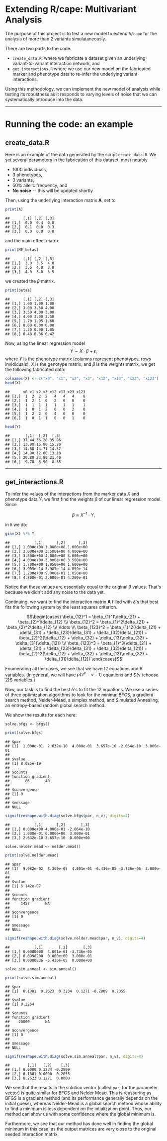 Extending R/cape: Multivariant Analysis
========================================================

The purpose of this project is to test a new model to extend `R/cape` for the analysis of more than 2 variants simulataneously.

There are two parts to the code:
* `create_data.R`, where we fabricate a dataset given an underlying variant-to-variant interaction network, and
* `get_interactions.R` where we use our new model on the fabricated marker and phenotype data to re-infer the underlying variant interactions.

Using this methodology, we can implement the new model of analysis while testing its robustness as it responds to varying levels of noise that we can systematically introduce into the data.

------

Running the code: an example
========================================================
## create_data.R
Here is an example of the data generated by the script `create_data.R`. We set several parameters in the fabrication of this dataset, most notably
* 1000 individuals,
* 3 phenotypes,
* 3 variants,
* 50% allelic frequency, and
* __No noise__ -- this will be updated shortly

Then, using the underlying interaction matrix $\boldsymbol{A}$, set to
<!-- 

```r
library("MASS")
library("Matrix")
load("~/JAX/simulation/v1.2/bin/full_simulation.RData")
```

```
## Warning: cannot open compressed file
## '/Users/mingya/JAX/simulation/v1.2/bin/full_simulation.RData', probable
## reason 'No such file or directory'
```

```
## Error: cannot open the connection
```
 -->

```r
print(A)
```

```
##      [,1] [,2] [,3]
## [1,]  0.0  0.4  0.0
## [2,]  0.1  0.0  0.3
## [3,]  0.0  0.0  0.0
```

and the main effect matrix

```r
print(ME_betas)
```

```
##      [,1] [,2] [,3]
## [1,]  3.0  3.5  4.0
## [2,]  3.5  4.0  3.0
## [3,]  4.0  3.0  3.5
```

we created the $\beta$ matrix.

```r
print(betas)
```

```
##      [,1] [,2] [,3]
## [1,] 1.00 1.00 1.00
## [2,] 3.00 3.50 4.00
## [3,] 3.50 4.00 3.00
## [4,] 4.00 3.00 3.50
## [5,] 1.70 1.95 1.60
## [6,] 0.00 0.00 0.00
## [7,] 1.20 0.90 1.05
## [8,] 0.48 0.36 0.42
```

Now, using the linear regression model
$$
Y \sim X \cdot \beta + \epsilon,
$$
where $Y$ is the phenotype matrix (columns represent phenotypes, rows invididuals), $X$ is the genotype matrix, and $\beta$ is the weights matrix, we get the following fabricated data:


```r
colnames(X) <- c("x0", "x1", "x2", "x3", "x12", "x13", "x23", "x123")
head(X)
```

```
##      x0 x1 x2 x3 x12 x13 x23 x123
## [1,]  1  2  2  2   4   4   4    8
## [2,]  1  2  1  0   2   0   0    0
## [3,]  1  1  1  1   1   1   1    1
## [4,]  1  0  1  2   0   0   2    0
## [5,]  1  2  2  0   4   0   0    0
## [6,]  1  0  1  1   0   0   1    0
```

```r
head(Y)
```

```
##       [,1]  [,2]  [,3]
## [1,] 37.44 36.28 35.96
## [2,] 13.90 15.90 15.20
## [3,] 14.88 14.71 14.57
## [4,] 14.90 12.80 13.10
## [5,] 20.80 23.80 21.40
## [6,]  9.70  8.90  8.55
```

------
## get_interactions.R

<!-- 
__TODO: there is currently a problem with delta matrix $\boldsymbol{I}$ generation involving routing and feedback.__ The part in `helper_fn.R` in the `get.I.from.A` method:
```
...
  active_vars <- A[combo,combo]
  routes <- active_vars %^% (k-1) #routes of length k-1
  diag(routes) <- 0
  delta_row <- colSums(routes) 
...
``` -->


To infer the values of the interactions from the marker data $X$ and phenotype data $Y$, we first find the weights $\beta$ of our linear regression model. Since

$$\beta \approx X^{-1} \cdot Y,$$

in `R` we do:

```r
ginv(X) %*% Y
```

```
##           [,1]      [,2]      [,3]
## [1,] 1.000e+00 1.000e+00 1.000e+00
## [2,] 3.000e+00 3.500e+00 4.000e+00
## [3,] 3.500e+00 4.000e+00 3.000e+00
## [4,] 4.000e+00 3.000e+00 3.500e+00
## [5,] 1.700e+00 1.950e+00 1.600e+00
## [6,] 3.905e-14 3.987e-14 4.059e-14
## [7,] 1.200e+00 9.000e-01 1.050e+00
## [8,] 4.800e-01 3.600e-01 4.200e-01
```

Notice that these values are essentially equal to the original $\beta$ values. That's because we didn't add any noise to the data yet.

Continuing, we want to find the interaction matrix $\boldsymbol{A}$ filled with $\delta$'s that best fits the following system by the least squares criterion.

$$\begin{cases} 
  \beta_{12}^1 = \beta_{1}^1\delta_{21} + \beta_{2}^1\delta_{12} \\\ 
  \beta_{12}^2 = \beta_{1}^2\delta_{21} + \beta_{2}^2\delta_{12} \\\ 
  \ldots \\\ 
  \beta_{123}^2 = \beta_{1}^2(\delta_{21} + \delta_{31} + \delta_{23}\delta_{31} + \delta_{32}\delta_{21}) + \beta_{2}^2(\delta_{12} + \delta_{32} + \delta_{13}\delta_{32} + \delta_{31}\delta_{12}) \\\ 
  \beta_{123}^3 = \beta_{1}^3(\delta_{21} + \delta_{31} + \delta_{23}\delta_{31} + \delta_{32}\delta_{21}) + \beta_{2}^3(\delta_{12} + \delta_{32} + \delta_{13}\delta_{32} + \delta_{31}\delta_{12}) 
\end{cases}$$

Enumerating all the cases, we see that we have 12 equations and 6 variables. (In general, we will have $p (2^v - v - 1)$ equations and ${v \choose 2}$ variables.)

Now, our task is to find the best $\delta$'s to fit the 12 equations. We use a series of three optimization algorithms to look for the minima: BFGS, a gradient search method, Nelder-Mead, a simplex method, and Simulated Annealing, an entropy-based random global search method.

We show the results for each here:
```
solve.bfgs <- bfgs()
```


```r
print(solve.bfgs)
```

```
## $par
## [1]  1.000e-01  2.632e-10  4.000e-01  3.657e-10 -2.064e-10  3.000e-01
## 
## $value
## [1] 8.085e-19
## 
## $counts
## function gradient 
##       86       40 
## 
## $convergence
## [1] 0
## 
## $message
## NULL
```

```r
signif(reshape.with.diag(solve.bfgs$par, n_v), digits=4)
```

```
##           [,1]      [,2]       [,3]
## [1,] 0.000e+00 4.000e-01 -2.064e-10
## [2,] 1.000e-01 0.000e+00  3.000e-01
## [3,] 2.632e-10 3.657e-10  0.000e+00
```

```
solve.nelder.mead <- nelder.mead()
```


```r
print(solve.nelder.mead)
```

```
## $par
## [1]  9.982e-02  8.360e-05  4.001e-01 -6.436e-05 -3.736e-05  3.000e-01
## 
## $value
## [1] 6.142e-07
## 
## $counts
## function gradient 
##     1457       NA 
## 
## $convergence
## [1] 0
## 
## $message
## NULL
```

```r
signif(reshape.with.diag(solve.nelder.mead$par, n_v), digits=4)
```

```
##           [,1]       [,2]       [,3]
## [1,] 0.0000000  4.001e-01 -3.736e-05
## [2,] 0.0998200  0.000e+00  3.000e-01
## [3,] 0.0000836 -6.436e-05  0.000e+00
```

```
solve.sim.anneal <- sim.anneal()
```


```r
print(solve.sim.anneal)
```

```
## $par
## [1]  0.1881  0.2623  0.3234  0.1271 -0.2809  0.2055
## 
## $value
## [1] 0.2264
## 
## $counts
## function gradient 
##    20000       NA 
## 
## $convergence
## [1] 0
## 
## $message
## NULL
```

```r
signif(reshape.with.diag(solve.sim.anneal$par, n_v), digits=4)
```

```
##        [,1]   [,2]    [,3]
## [1,] 0.0000 0.3234 -0.2809
## [2,] 0.1881 0.0000  0.2055
## [3,] 0.2623 0.1271  0.0000
```

We see that the results in the solution vector (called `par`, for the parameter vector) is quite similar for BFGS and Nelder Mead. This is reassuring as BFGS is a gradient method (and its performance generally depends on the initial guess), whereas Nelder-Mead is a global search method whose ability to find a minimum is less dependent on the intialization point. Thus, our method can show us with some confidence where the global minimum is.

Furthermore, we see that our method has done well in finding the global minimum in this case, as the output matrices are very close to the original seeded interaction matrix.
